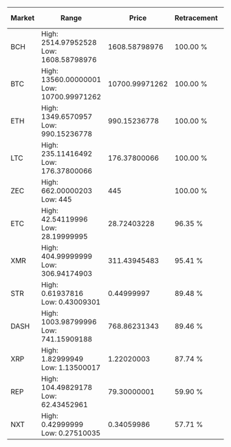 | Market | Range | Price| Retracement | Doubles to 50% |
| --- | --- | --- | --- | --- |
| BCH | High: 2514.97952528<br />Low: 1608.58798976 | 1608.58798976 | 100.00 % | 1.28 |
| BTC | High: 13560.00000001<br />Low: 10700.99971262 | 10700.99971262 | 100.00 % | 1.13 |
| ETH | High: 1349.6570957<br />Low: 990.15236778 | 990.15236778 | 100.00 % | 1.18 |
| LTC | High: 235.11416492<br />Low: 176.37800066 | 176.37800066 | 100.00 % | 1.17 |
| ZEC | High: 662.00000203<br />Low: 445 | 445 | 100.00 % | 1.24 |
| ETC | High: 42.54119996<br />Low: 28.19999995 | 28.72403228 | 96.35 % | 1.23 |
| XMR | High: 404.99999999<br />Low: 306.94174903 | 311.43945483 | 95.41 % | 1.14 |
| STR | High: 0.61937816<br />Low: 0.43009301 | 0.44999997 | 89.48 % | 1.17 |
| DASH | High: 1003.98799996<br />Low: 741.15909188 | 768.86231343 | 89.46 % | 1.13 |
| XRP | High: 1.82999949<br />Low: 1.13500017 | 1.22020003 | 87.74 % | 1.21 |
| REP | High: 104.49829178<br />Low: 62.43452961 | 79.30000001 | 59.90 % | 1.05 |
| NXT | High: 0.42999999<br />Low: 0.27510035 | 0.34059986 | 57.71 % | 1.04 |
